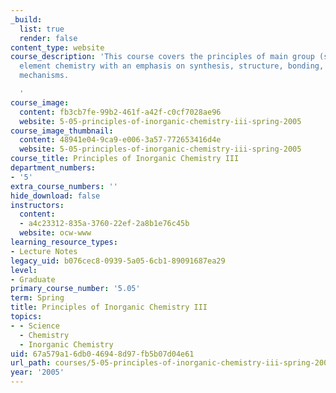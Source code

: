 ```yaml
---
_build:
  list: true
  render: false
content_type: website
course_description: 'This course covers the principles of main group (s and p block)
  element chemistry with an emphasis on synthesis, structure, bonding, and reaction
  mechanisms.

  '
course_image:
  content: fb3cb7fe-99b2-461f-a42f-c0cf7028ae96
  website: 5-05-principles-of-inorganic-chemistry-iii-spring-2005
course_image_thumbnail:
  content: 48941e04-9ca9-e006-3a57-772653416d4e
  website: 5-05-principles-of-inorganic-chemistry-iii-spring-2005
course_title: Principles of Inorganic Chemistry III
department_numbers:
- '5'
extra_course_numbers: ''
hide_download: false
instructors:
  content:
  - a4c23312-835a-3760-22ef-2a8b1e76c45b
  website: ocw-www
learning_resource_types:
- Lecture Notes
legacy_uid: b076cec8-0939-5a05-6cb1-89091687ea29
level:
- Graduate
primary_course_number: '5.05'
term: Spring
title: Principles of Inorganic Chemistry III
topics:
- - Science
  - Chemistry
  - Inorganic Chemistry
uid: 67a579a1-6db0-4694-8d97-fb5b07d04e61
url_path: courses/5-05-principles-of-inorganic-chemistry-iii-spring-2005
year: '2005'
---
```

